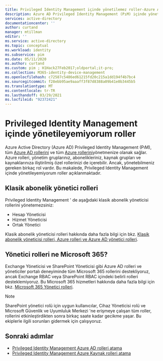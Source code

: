 ```yaml
---
title: Privileged Identity Management içinde yönetilemez roller-Azure Active Directory | Microsoft Docs
description: Azure AD Privileged Identity Management (PıM) içinde yönetebileceğiniz rolleri açıklar.
services: active-directory
documentationcenter: ''
author: curtand
manager: mtillman
editor: ''
ms.service: active-directory
ms.topic: conceptual
ms.workload: identity
ms.subservice: pim
ms.date: 05/11/2020
ms.author: curtand
ms.custom: pim ; H1Hack27Feb2017;oldportal;it-pro;
ms.collection: M365-identity-device-management
ms.openlocfilehash: c72587c5486ed61215fd20c215a1dd194f4b7bc4
ms.sourcegitcommit: f28ebb95ae9aaaff3f87d8388a09b41e0b3445b5
ms.translationtype: MT
ms.contentlocale: tr-TR
ms.lasthandoff: 03/29/2021
ms.locfileid: "92372421"
---
```

# <a name="roles-you-cant-manage-in-privileged-identity-management"></a>Privileged Identity Management içinde yönetileyemiyorum roller

Azure Active Directory (Azure AD) Privileged Identity Management (PıM), tüm [Azure AD rollerini](../roles/permissions-reference.md) ve tüm [Azure rollerini](../../role-based-access-control/built-in-roles.md)yönetmenize olanak sağlar. Azure rolleri, yönetim gruplarınız, abonelikleriniz, kaynak grupları ve kaynaklarınıza iliştirilmiş özel rollerinizi de içerebilir. Ancak, yönetebilmeniz gereken birkaç rol vardır. Bu makalede, Privileged Identity Management içinde yönetileyemiyorum roller açıklanmaktadır.

## <a name="classic-subscription-administrator-roles"></a>Klasik abonelik yönetici rolleri

Privileged Identity Management ' de aşağıdaki klasik abonelik yöneticisi rollerini yönetemezsiniz:

- Hesap Yöneticisi
- Hizmet Yöneticisi
- Ortak Yönetici

Klasik abonelik yöneticisi rolleri hakkında daha fazla bilgi için bkz. [Klasik abonelik yöneticisi rolleri, Azure rolleri ve Azure AD yönetici rolleri](../../role-based-access-control/rbac-and-directory-admin-roles.md).

## <a name="what-about-microsoft-365-admin-roles"></a>Yönetici rolleri ne Microsoft 365?

Exchange Yöneticisi ve SharePoint Yöneticisi gibi Azure AD rolleri ve yöneticiler portalı deneyiminde tüm Microsoft 365 rollerini destekliyoruz, ancak Exchange RBAC veya SharePoint RBAC içindeki belirli rolleri desteklemiyoruz. Bu Microsoft 365 hizmetleri hakkında daha fazla bilgi için bkz. [Microsoft 365 Yönetici rolleri](/office365/admin/add-users/about-admin-roles).

> [!NOTE]
> SharePoint yönetici rolü için uygun kullanıcılar, Cihaz Yöneticisi rolü ve Microsoft Güvenlik ve Uyumluluk Merkezi 'ne erişmeye çalışan tüm roller, rollerini etkinleştirdikten sonra birkaç saate kadar gecikme yaşar. Bu ekiplerle ilgili sorunları gidermek için çalışıyoruz.

## <a name="next-steps"></a>Sonraki adımlar

- [Privileged Identity Management Azure AD rolleri atama](pim-how-to-add-role-to-user.md)
- [Privileged Identity Management Azure Kaynak rolleri atama](pim-resource-roles-assign-roles.md)